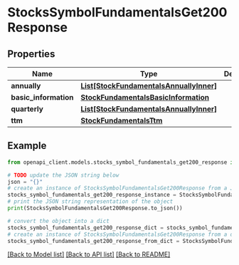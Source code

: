 # StocksSymbolFundamentalsGet200Response


## Properties

Name | Type | Description | Notes
------------ | ------------- | ------------- | -------------
**annually** | [**List[StockFundamentalsAnnuallyInner]**](StockFundamentalsAnnuallyInner.md) |  | [optional] 
**basic_information** | [**StockFundamentalsBasicInformation**](StockFundamentalsBasicInformation.md) |  | [optional] 
**quarterly** | [**List[StockFundamentalsAnnuallyInner]**](StockFundamentalsAnnuallyInner.md) |  | [optional] 
**ttm** | [**StockFundamentalsTtm**](StockFundamentalsTtm.md) |  | [optional] 

## Example

```python
from openapi_client.models.stocks_symbol_fundamentals_get200_response import StocksSymbolFundamentalsGet200Response

# TODO update the JSON string below
json = "{}"
# create an instance of StocksSymbolFundamentalsGet200Response from a JSON string
stocks_symbol_fundamentals_get200_response_instance = StocksSymbolFundamentalsGet200Response.from_json(json)
# print the JSON string representation of the object
print(StocksSymbolFundamentalsGet200Response.to_json())

# convert the object into a dict
stocks_symbol_fundamentals_get200_response_dict = stocks_symbol_fundamentals_get200_response_instance.to_dict()
# create an instance of StocksSymbolFundamentalsGet200Response from a dict
stocks_symbol_fundamentals_get200_response_from_dict = StocksSymbolFundamentalsGet200Response.from_dict(stocks_symbol_fundamentals_get200_response_dict)
```
[[Back to Model list]](../README.md#documentation-for-models) [[Back to API list]](../README.md#documentation-for-api-endpoints) [[Back to README]](../README.md)


